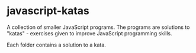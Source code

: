 # javascript-katas

A collection of smaller JavaScript programs. The programs are solutions to "katas" - exercises given to improve JavaScript programming skills.

Each folder contains a solution to a kata.
